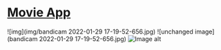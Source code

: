 # [Movie App](https://movielist-app-37154.web.app/)
![img](img/bandicam 2022-01-29 17-19-52-656.jpg)
![unchanged image](bandicam 2022-01-29 17-19-52-656.jpg)
![Image alt](https://github.com/AlexJ03/movie-app/edit/main/src/img/bandicam2022-01-2917-19-52-656.jpg)
